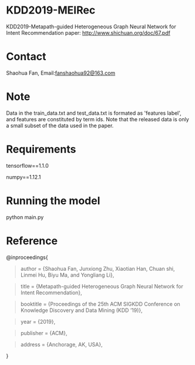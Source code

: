 # KDD2019-MEIRec
KDD2019-Metapath-guided Heterogeneous Graph Neural Network for Intent Recommendation
paper: http://www.shichuan.org/doc/67.pdf

# Contact
Shaohua Fan, Email:fanshaohua92@163.com

# Note
Data in the train_data.txt and test_data.txt is formated as 'features label', and features are constituted by term ids. Note that the released data is only a small subset of the data used in the paper.

# Requirements
tensorflow==1.1.0

numpy==1.12.1

# Running the model
python main.py


# Reference
@inproceedings{

> author = {Shaohua Fan, Junxiong Zhu, Xiaotian Han, Chuan shi, Linmei Hu, Biyu Ma, and Yongliang Li},
 
> title = {Metapath-guided Heterogeneous Graph Neural Network for Intent Recommendation},
 
> booktitle = {Proceedings of the 25th ACM SIGKDD Conference on Knowledge Discovery and Data Mining (KDD ’19)},

> year = {2019}, 

> publisher = {ACM},

> address = {Anchorage, AK, USA},
 
}
